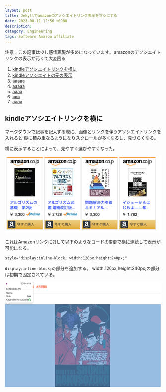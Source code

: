 ```yaml
---
layout: post
title: Jekyllでamazonのアソシエイトリンク表示をマシにする
date: 2023-08-11 12:56 +0900
description: 
category: Engineering
tags: Software Amazon Affiliate
---
```


注意：この記事は少し感情表現が多めになっています。
amazonのアソシエイトリンクの表示が汚くて大変困る


1. [kindleアソシエイトリンクを横に](#kindleアソシエイトリンクを横に)
2. [kindleアソシエイトの元の表示](#preparation)
3. [aaaaa](#visuals)
4. [aaaaa](#code-explanation)
5. [aaaa](#delivery)
6. [aaa](#qna)
7. [aaaa](#conclusion)



## kindleアソシエイトリンクを横に

マークダウンで記事を記入する際に、画像とリンクを伴うアソシエイトリンクを入れると
縦に積み重なるようになりスクロールが多くなるし、見づらくなる。

横に表示することによって、見やすく選びやすくなった。

![Alt text](/assets/images/2023-08-11-better-amazon-associate-link-display-in-jekyll/image-1.png)

これはAmazonリンクに対して以下のようなコードの変更で横に連続して表示が可能になる。

```html
style="display:inline-block; width:120px;height:240px;"

```

`display:inline-block;`の部分を追加する。
width:120px;height:240px;の部分は初期で固定されている。



![Alt text](/assets/images/2023-08-11-better-amazon-associate-link-display-in-jekyll/image.png)

